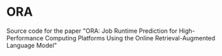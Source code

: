 # ORA
Source code for the paper "ORA: Job Runtime Prediction for High-Performance Computing Platforms Using the Online Retrieval-Augmented Language Model"

